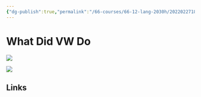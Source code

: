```yaml
---
{"dg-publish":true,"permalink":"/66-courses/66-12-lang-2030h/20220227182422-what-did-vw-do/","dgHomeLink":true,"dgPassFrontmatter":false}
---
```



# What Did VW Do

![](@watchmojo.com10VolkswagenScandal2015a#10%20What%20Did%20Volkswagen%20Do)

![](@watchmojo.com10VolkswagenScandal2015a#6%20Why%20Are%20People%20so%20Outranged)

## Links
